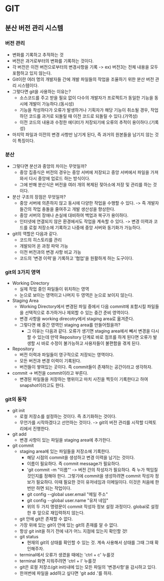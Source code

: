 # GIT
## 분산 버전 관리 시스템

### 버전 관리
- 변화를 기록하고 추적하는 것
- 버전은 과거로부터의 변화를 기록하는 것이다.
- 각 버전은 이전 버전으로부터의 변경사항을 기록 -> ex) 버전3는 전체 내용을 모두 포함하고 있지 않는다.
- Git이란 여러 명의 개발자들 간에 개발 파일들의 작업을 조율하기 위한 분산 버전 관리 시스템이다.
- 그렇다면 git을 사용하는 이유는?
  - 소스코드를 주고 받을 필요 없이 다수의 개발자가 프로젝트가 동일한 기능을 동시에 개발이 가능하다.(동시성)
  - 기능을 작성하다가 오류가 발생하거나 기획자가 해당 기능이 취소될 경우, 작업하던 코드를 과거로 되돌릴 때 이전 코드로 되돌릴 수 있다.(가역성)
  - 이전 코드의 내용과 수정한 에디터가 저장되기에 오류의 추적이 용이하다.(기록성)
- 마지막 파일과 이전의 변경 사항만 남기게 된다, 즉 과거의 원본들을 남기지 않는 것이 특징이다.

### 분산
- 그렇다면 분산과 중앙의 차이는 무엇일까?
  - 중앙 집중식은 버전의 경우는 중앙 서버에 저장되고 중앙 서버에서 파일을 가져와서 다시 중앙에 업로드 하는 방식이다.
  - 그에 반해 분산식은 버전을 여러 개의 복제된 젖아소에 저장 및 관리를 하는 것이다.
- 분산 구조의 장점은 무엇일까?
  - 중앙 서버에 의존하지 않고 동시에 다양한 작업을 수행할 수 있다. -> 즉 개발자들간의 작업 충돌을 줄여주고 개발 생산성을 향상한다.
  - 중앙 서버의 장애나 손실에 대비하여 백업과 복구가 용이하다.
  - 인터넷에 연결되지 않은 환경에서도 작업을 계속할 수 있다. -> 변경 이력과 코드를 로컬 저장소에 기록하고 나중에 중앙 서버와 동기화가 가능하다.
- git의 역할은 다음과 같다.
  - 코드의 히스토리를 관리
  - 개발되어 온 과정 파악 가능
  - 이전 버전과의 변경 사항 비교 가능
  - 코드의 '변경 이력'을 기록하고 '협업'을 원활하게 하는 도구이다.

### git의 3가지 영역
- Working Directory
  - 실제 작업 중인 파일들이 위치하는 영역
  - 눈으로 보이는 영역이고 나머지 두 영역은 눈으로 보이지 않는다.
- Staging Area
  - Working Directory에서 변경된 파일 중에서 다음 commit에 포함시킬 파일들을 선택적으로 추가하거나 제외할 수 있는 중간 준비 영역이다.
  - 변경 사항을 working direcotry에서 staging area로 옮겨준다.
  - 그렇다면 왜 중간 영역인 staging area를 만들어줬을까?
    - 그 이유는 다음과 같다. 오류가 생기면 staging area에서 빼서 변경을 다시 할 수 있는데 만약 Repository 단계로 바로 점프를 하게 된다면 오류가 발생할 시 바로 수정이 불가능하고 사용자들이 불편함을 겪게 된다.
- Repository
  - 버전 이력과 파일들이 영구적으로 저장되는 영역이다.
  - 모든 버전과 변경 이력이 기록된다.
  - 버전들이 쌓여있는 곳이다. 즉 commit들이 존재하는 공간이라고 생각하자.
- commit -> 버전을 commit이라고 부른다.
  - 변경된 파일들을 저장하는 행위이고 마치 사진을 찍듯이 기록한다고 하여 snapshot이라고도 한다.

### git의 동작
- git init
  - 로컬 저장소를 설정하는 것이다. 즉 초기화하는 것이다.
  - 무언가를 시작하겠다고 선언하는 것이다. -> git의 버전 관리를 시작할 디렉토리에서 진행한다.
- git add
  - 변경 사항이 있는 파일을 staging area에 추가한다.
- git commit
  - staging area에 있는 파일들을 저장소에 기록한다.
    - 해당 시점의 commit을 생성하고 변경 이력을 남기는 것이다.
    - 이름이 필요하다. 즉 commit message가 필요하다.
    - 'git commit -m "이름"' -> 버전 간의 작성자가 필요하다. 즉 누가 책임질 것인지를 정해야 한다. 그렇기에 commit을 생성하려면 commit 작성자 정보가 필요하다. 이때 필요한 것이 유저네임과 이메일이다. 이것은 처음에 한 번만 하면 되는 작업이다.
    - git config --global user.email "메일 주소"
    - git config --global user.name "유저 네임"
    - 위의 두 가지 명령문이 commit 작성자 정보 설정 과정이다. global로 설정한 후 앞으로 재입력하지 않는다.
  - git 안에 git은 존재할 수 없다. 
  - 가장 위에 있는 git이 안에 있는 git의 존재를 알 수 없다.
  - 항상 git init을 하기 전에 내가 어느 지점에 있는지 확인할 것!
  - git status
    - 현재의 git의 상태를 확인할 수 있는 것. 계속 사용해서 상태를 그때 그때 확인해주자.
  - terminal에서 오류가 생겼을 때에는 'ctrl + c' 누를것
  - terminal 화면 지워주려면 'ctrl + l' 누를것
  - git은 로컬 저장소(git init)내에 있는 모든 파일의 '변경사항'을 감시하고 있다.
  - 한꺼번에 파일을 add하고 싶다면 'git add .'를 하자.